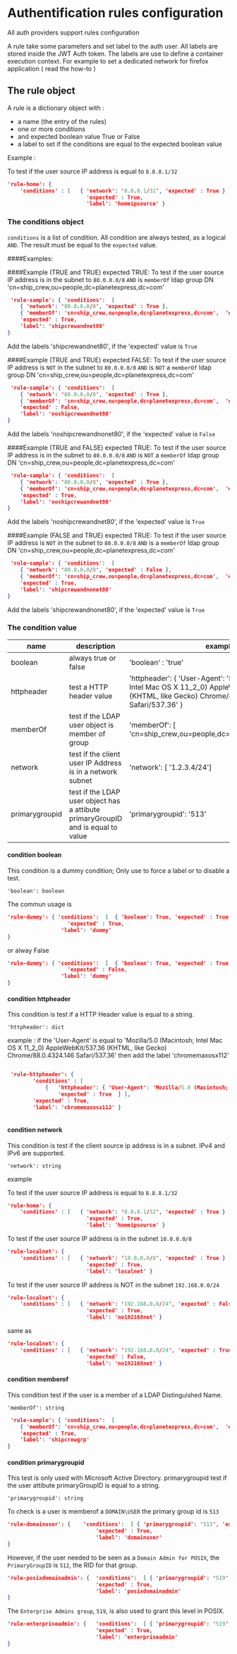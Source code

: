 # Authentification rules configuration

All auth providers support rules configuration

A rule take some parameters and set label to the auth user.
All labels are stored inside the JWT Auth token.
The labels are use to define a container execution context.
For example to set a dedicated network for firefox application ( read the how-to ) 


## The rule object

A rule is a dictionary object with :

* a name (the entry of the rules)
* one or more conditions
* and expected boolean value True or False
* a label to set if the conditions are equal to the expected boolean value


Example :

To test if the user source IP address is equal to ```8.8.8.1/32```

```json 
'rule-home': { 
	'conditions' : [   { 'network': '8.8.8.1/32', 'expected' : True } ],
                         'expected' : True,
                         'label': 'homeipsource' }
```



                                    
### The conditions object

```conditions``` is a list of condition. All condition are always tested, as a logical ```AND```.
The result must be equal to the ```expected``` value.

####Examples:

####Example (TRUE and TRUE) expected TRUE:
To test if the user source IP address is in the subnet to ```80.0.0.0/8``` ```AND``` is ```memberOf``` ldap group DN 'cn=ship_crew,ou=people,dc=planetexpress,dc=com' 


```json 
 'rule-sample': { 'conditions':  [ 
 	{ 'network': '80.0.0.0/8', 'expected' : True },
 	{ 'memberOf': 'cn=ship_crew,ou=people,dc=planetexpress,dc=com',  'expected' : True } ], 
 	'expected' : True,
	'label': 'shipcrewandnet80'
}
```
Add the labels 'shipcrewandnet80', if the 'expected' value is ```True```

####Example (TRUE and TRUE) expected FALSE:
To test if the user source IP address is ```NOT``` in the subnet to ```80.0.0.0/8``` ```AND``` is  ```NOT``` a ```memberOf``` ldap group DN 'cn=ship_crew,ou=people,dc=planetexpress,dc=com' 


```json 
 'rule-sample': { 'conditions':  [ 
 	{ 'network': '80.0.0.0/8', 'expected' : True },
 	{ 'memberOf': 'cn=ship_crew,ou=people,dc=planetexpress,dc=com',  'expected' : True } ], 
 	'expected' : False,
	'label': 'noshipcrewandnet80'
}
```

Add the labels 'noshipcrewandnonet80', if the 'expected' value is ```False```



####Example (TRUE and FALSE) expected TRUE:
To test if the user source IP address is in the subnet to ```80.0.0.0/8``` ```AND``` is  ```NOT``` a ```memberOf``` ldap group DN 'cn=ship_crew,ou=people,dc=planetexpress,dc=com' 


```json 
 'rule-sample': { 'conditions':  [ 
 	{ 'network': '80.0.0.0/8', 'expected' : True },
 	{ 'memberOf': 'cn=ship_crew,ou=people,dc=planetexpress,dc=com',  'expected' : False } ], 
 	'expected' : True,
	'label': 'noshipcrewandnet80'
}
```

Add the labels 'noshipcrewandnet80', if the 'expected' value is ```True```



####Example (FALSE and TRUE) expected TRUE:
To test if the user source IP address is ```NOT``` in the subnet to ```80.0.0.0/8``` ```AND``` is   a ```memberOf``` ldap group DN 'cn=ship_crew,ou=people,dc=planetexpress,dc=com' 


```json 
 'rule-sample': { 'conditions':  [ 
 	{ 'network': '80.0.0.0/8', 'expected' : False },
 	{ 'memberOf': 'cn=ship_crew,ou=people,dc=planetexpress,dc=com',  'expected' : True } ], 
 	'expected' : True,
	'label': 'shipcrewandnonet80'
}
```

Add the labels 'shipcrewandnonet80', if the 'expected' value is ```True```



### The condition value


| name           | description                 | example          |
|----------------|-----------------------------|------------------|
| boolean        | always true or false        | 'boolean' : 'true' |
| httpheader     | test a HTTP header value    | 'httpheader': { 'User-Agent': 'Mozilla/5.0 (Macintosh; Intel Mac OS X 11_2_0) AppleWebKit/537.36 (KHTML, like Gecko) Chrome/88.0.4324.146 Safari/537.36' }  |
| memberOf       | test if the LDAP user object is member of group      | 'memberOf': [ 'cn=ship_crew,ou=people,dc=planetexpress,dc=com']  |
| network        | test if the client user IP Address is in a network subnet      | 'network': [ '1.2.3.4/24'] |
| primarygroupid | test if the LDAP user object has a attibute primaryGroupID and is equal to value    | 'primarygroupid': '513' |



#### condition boolean

This condition is a dummy condition; Only use to force a label or to disable a test.

```
'boolean': boolean
```

The commun usage is 

```json
'rule-dummy': { 'conditions':  [  { 'boolean': True, 'expected' : True  } ],
				   'expected' : True,
	             'label': 'dummy'
}
```

or alway False


```json
'rule-dummy': { 'conditions':  [  { 'boolean': True, 'expected' : True  } ],
				   'expected' : False,
	             'label': 'dummy'
}
```

 
#### condition httpheader 


This condition is test if a HTTP Header value is equal to a string. 

```
'httpheader': dict
```

example : if the 'User-Agent' is equal to 'Mozilla/5.0 (Macintosh; Intel Mac OS X 11_2_0) AppleWebKit/537.36 (KHTML, like Gecko) Chrome/88.0.4324.146 Safari/537.36' then add the label 'chromemaxosx112'

```json 

 'rule-httpheader': { 
 		'conditions' : [ 
 			{ 	'httpheader': { 'User-Agent': 'Mozilla/5.0 (Macintosh; Intel Mac OS X 11_2_0) AppleWebKit/537.36 (KHTML, like Gecko) Chrome/88.0.4324.146 Safari/537.36' }, 
 				'expected' : True  } ],
 		'expected' : True,
 		'label': 'chromemaxosx112' }
 		
```


#### condition network

This condition is test if the client source ip address is in a subnet. IPv4 and IPv6 are supported.

```
'network': string
```


example

To test if the user source IP address is equal to ```8.8.8.1/32```

```json 
'rule-home': { 
	'conditions' : [   { 'network': '8.8.8.1/32', 'expected' : True } ],
                         'expected' : True,
                         'label': 'homeipsource' }
```

To test if the user source IP address is in the subnet ```10.0.0.0/8```

```json 
'rule-localnet': { 
	'conditions' : [   { 'network': '10.0.0.0/8', 'expected' : True } ],
                         'expected' : True,
                         'label': 'localnet' }
```


To test if the user source IP address is NOT in the subnet ```192.168.0.0/24```

```json 
'rule-localnet': { 
	'conditions' : [   { 'network': '192.168.0.0/24', 'expected' : False } ],
                         'expected' : True,
                         'label': 'no192168net' }
```

same as 

```json 
'rule-localnet': { 
	'conditions' : [   { 'network': '192.168.0.0/24', 'expected' : True } ],
                         'expected' : False,
                         'label': 'no192168net' }
```


#### condition memberof

This condition test if the user is a member of a LDAP Distinguished Name. 

```
'memberOf': string
```


```json 
 'rule-sample': { 'conditions':  [ 
  	{ 'memberOf': 'cn=ship_crew,ou=people,dc=planetexpress,dc=com',  'expected' : True } ], 
 	'expected' : True,
	'label': 'shipcrewgrp'
}
```



#### condition primarygroupid

This test is only used with Microsoft Active Directory.
primarygroupid test if the user attibute primaryGroupID is equal to a string.

```
'primarygroupid': string
```

To check is a user is memberof a ```DOMAIN\USER``` the primary group id is ```513```

```json 
'rule-domainuser': { 	'conditions':  [ { 'primarygroupid': '513', 'expected' : True } ],
 							'expected' : True,
 							'label': 'domainuser'
}
```

However, if the user needed to be seen as a ```Domain Admin for POSIX```, the ```PrimaryGroupID``` is ```512```, the RID for that group. 


```json 
'rule-posixdomainadmin': { 	'conditions':  [ { 'primarygroupid': '519', 'expected' : True } ],
 							'expected' : True,
 							'label': 'posixdomainadmin'
}
```

The ```Enterprise Admins group```, ```519```, is also used to grant this level in POSIX.

```json 
'rule-enterpriseadmin': { 	'conditions':  [ { 'primarygroupid': '519', 'expected' : True } ],
 							'expected' : True,
 							'label': 'enterpriseadmin'
}
```